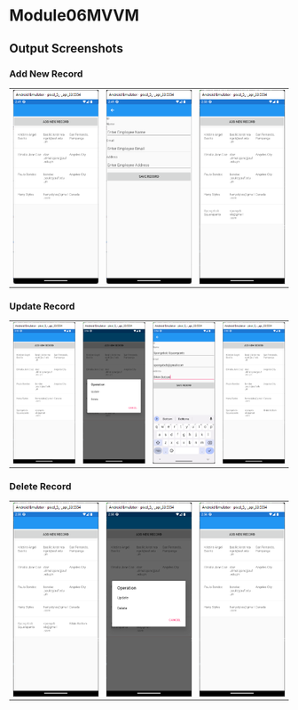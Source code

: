 # Module06MVVM
## Output Screenshots

### Add New Record
<table>
  <tr>
    <td><img src="Screenshots/1.png" width="300"/></td>
    <td><img src="Screenshots/2.png" width="300"/></td>
    <td><img src="Screenshots/3.png" width="300"/></td>
  </tr>
</table>

### Update Record
<table>
  <tr>
    <td><img src="Screenshots/3.png" width="300"/></td>
    <td><img src="Screenshots/4.png" width="300"/></td>
    <td><img src="Screenshots/5.png" width="300"/></td>
    <td><img src="Screenshots/6.png" width="300"/></td>
  </tr>
</table>

### Delete Record
<table>
  <tr>
    <td><img src="Screenshots/6.png" width="300"/></td>
    <td><img src="Screenshots/7.png" width="300"/></td>
    <td><img src="Screenshots/8.png" width="300"/></td>
  </tr>
</table>
